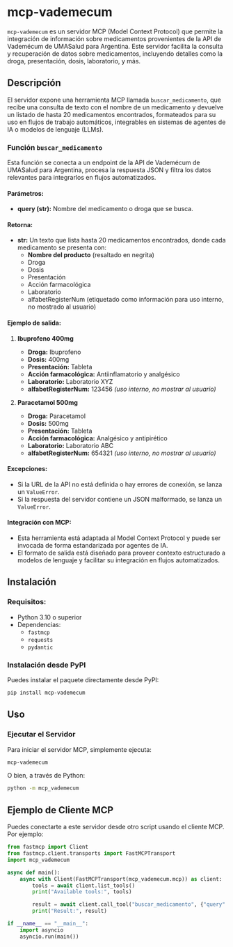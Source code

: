 # mcp-vademecum

`mcp-vademecum` es un servidor MCP (Model Context Protocol) que permite la integración de información sobre medicamentos provenientes de la API de Vademécum de UMASalud para Argentina. Este servidor facilita la consulta y recuperación de datos sobre medicamentos, incluyendo detalles como la droga, presentación, dosis, laboratorio, y más.

## Descripción

El servidor expone una herramienta MCP llamada `buscar_medicamento`, que recibe una consulta de texto con el nombre de un medicamento y devuelve un listado de hasta 20 medicamentos encontrados, formateados para su uso en flujos de trabajo automáticos, integrables en sistemas de agentes de IA o modelos de lenguaje (LLMs).

### Función `buscar_medicamento`

Esta función se conecta a un endpoint de la API de Vademécum de UMASalud para Argentina, procesa la respuesta JSON y filtra los datos relevantes para integrarlos en flujos automatizados.

#### Parámetros:
- **query (str):** Nombre del medicamento o droga que se busca.

#### Retorna:
- **str:** Un texto que lista hasta 20 medicamentos encontrados, donde cada medicamento se presenta con:
  - **Nombre del producto** (resaltado en negrita)
  - Droga
  - Dosis
  - Presentación
  - Acción farmacológica
  - Laboratorio
  - alfabetRegisterNum (etiquetado como información para uso interno, no mostrado al usuario)

#### Ejemplo de salida:

1. **Ibuprofeno 400mg**
   - **Droga:** Ibuprofeno
   - **Dosis:** 400mg
   - **Presentación:** Tableta
   - **Acción farmacológica:** Antiinflamatorio y analgésico
   - **Laboratorio:** Laboratorio XYZ
   - **alfabetRegisterNum:** 123456 _(uso interno, no mostrar al usuario)_

2. **Paracetamol 500mg**
   - **Droga:** Paracetamol
   - **Dosis:** 500mg
   - **Presentación:** Tableta
   - **Acción farmacológica:** Analgésico y antipirético
   - **Laboratorio:** Laboratorio ABC
   - **alfabetRegisterNum:** 654321 _(uso interno, no mostrar al usuario)_


#### Excepciones:
- Si la URL de la API no está definida o hay errores de conexión, se lanza un `ValueError`.
- Si la respuesta del servidor contiene un JSON malformado, se lanza un `ValueError`.

#### Integración con MCP:
- Esta herramienta está adaptada al Model Context Protocol y puede ser invocada de forma estandarizada por agentes de IA.
- El formato de salida está diseñado para proveer contexto estructurado a modelos de lenguaje y facilitar su integración en flujos automatizados.

## Instalación

### Requisitos:
- Python 3.10 o superior
- Dependencias:
  - `fastmcp`
  - `requests`
  - `pydantic`

### Instalación desde PyPI

Puedes instalar el paquete directamente desde PyPI:

```bash
pip install mcp-vademecum
```

## Uso

### Ejecutar el Servidor

Para iniciar el servidor MCP, simplemente ejecuta:

```bash
mcp-vademecum
```

O bien, a través de Python:

```bash
python -m mcp_vademecum
```

## Ejemplo de Cliente MCP

Puedes conectarte a este servidor desde otro script usando el cliente MCP. Por ejemplo:

```python
from fastmcp import Client
from fastmcp.client.transports import FastMCPTransport
import mcp_vademecum

async def main():
    async with Client(FastMCPTransport(mcp_vademecum.mcp)) as client:
        tools = await client.list_tools()
        print("Available tools:", tools)

        result = await client.call_tool("buscar_medicamento", {"query": "ibuprofeno"})
        print("Result:", result)

if __name__ == "__main__":
    import asyncio
    asyncio.run(main())
```